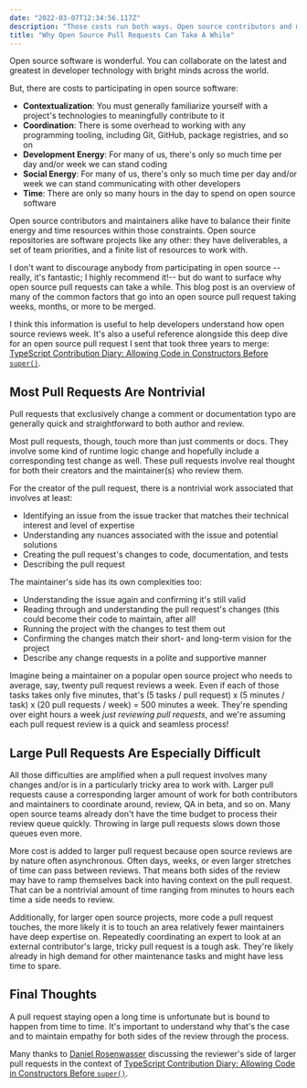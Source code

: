 ```yaml
---
date: "2022-03-07T12:34:56.117Z"
description: "Those costs run both ways. Open source contributors and maintainers alike have to balance their finite energy and time resources within many constraints."
title: "Why Open Source Pull Requests Can Take A While"
---
```


Open source software is wonderful.
You can collaborate on the latest and greatest in developer technology with bright minds across the world.

But, there are costs to participating in open source software:

-   **Contextualization**: You must generally familiarize yourself with a project's technologies to meaningfully contribute to it
-   **Coordination**: There is some overhead to working with any programming tooling, including Git, GitHub, package registries, and so on
-   **Development Energy**: For many of us, there's only so much time per day and/or week we can stand coding
-   **Social Energy**: For many of us, there's only so much time per day and/or week we can stand communicating with other developers
-   **Time**: There are only so many hours in the day to spend on open source software

Open source contributors and maintainers alike have to balance their finite energy and time resources within those constraints.
Open source repositories are software projects like any other: they have deliverables, a set of team priorities, and a finite list of resources to work with.

I don't want to discourage anybody from participating in open source --really, it's fantastic; I highly recommend it!-- but do want to surface why open source pull requests can take a while.
This blog post is an overview of many of the common factors that go into an open source pull request taking weeks, months, or more to be merged.

I think this information is useful to help developers understand how open source reviews week.
It's also a useful reference alongside this deep dive for an open source pull request I sent that took three years to merge: [TypeScript Contribution Diary: Allowing Code in Constructors Before `super()`](https://blog.joshuakgoldberg.com/code-before-super).

## Most Pull Requests Are Nontrivial

Pull requests that exclusively change a comment or documentation typo are generally quick and straightforward to both author and review.

Most pull requests, though, touch more than just comments or docs.
They involve some kind of runtime logic change and hopefully include a corresponding test change as well.
These pull requests involve real thought for both their creators and the maintainer(s) who review them.

For the creator of the pull request, there is a nontrivial work associated that involves at least:

-   Identifying an issue from the issue tracker that matches their technical interest and level of expertise
-   Understanding any nuances associated with the issue and potential solutions
-   Creating the pull request's changes to code, documentation, and tests
-   Describing the pull request

The maintainer's side has its own complexities too:

-   Understanding the issue again and confirming it's still valid
-   Reading through and understanding the pull request's changes (this could become their code to maintain, after all!
-   Running the project with the changes to test them out
-   Confirming the changes match their short- and long-term vision for the project
-   Describe any change requests in a polite and supportive manner

Imagine being a maintainer on a popular open source project who needs to average, say, twenty pull request reviews a week.
Even if each of those tasks takes only five minutes, that's (5 tasks / pull request) x (5 minutes / task) x (20 pull requests / week) = 500 minutes a week.
They're spending over eight hours a week _just reviewing pull requests_, and we're assuming each pull request review is a quick and seamless process!

## Large Pull Requests Are Especially Difficult

All those difficulties are amplified when a pull request involves many changes and/or is in a particularly tricky area to work with.
Larger pull requests cause a corresponding larger amount of work for both contributors and maintainers to coordinate around, review, QA in beta, and so on.
Many open source teams already don't have the time budget to process their review queue quickly.
Throwing in large pull requests slows down those queues even more.

More cost is added to larger pull request because open source reviews are by nature often asynchronous.
Often days, weeks, or even larger stretches of time can pass between reviews.
That means both sides of the review may have to ramp themselves back into having context on the pull request.
That can be a nontrivial amount of time ranging from minutes to hours each time a side needs to review.

Additionally, for larger open source projects, more code a pull request touches, the more likely it is to touch an area relatively fewer maintainers have deep expertise on.
Repeatedly coordinating an expert to look at an external contributor's large, tricky pull request is a tough ask.
They're likely already in high demand for other maintenance tasks and might have less time to spare.

## Final Thoughts

A pull request staying open a long time is unfortunate but is bound to happen from time to time.
It's important to understand why that's the case and to maintain empathy for both sides of the review through the process.

Many thanks to [Daniel Rosenwasser](https://twitter.com/drosenwasser) discussing the reviewer's side of larger pull requests in the context of [TypeScript Contribution Diary: Allowing Code in Constructors Before `super()`](https://blog.joshuakgoldberg.com).
